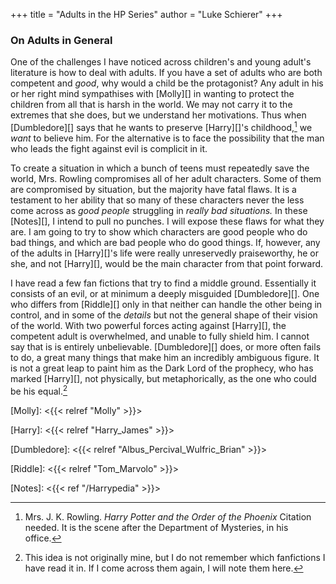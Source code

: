 +++
title = "Adults in the HP Series"
author = "Luke Schierer"
+++

### On Adults in General

One of the challenges I have noticed across children's and young adult's
literature is how to deal with adults.  If you have a set of adults who are both
competent and *good*, why would a child be the protagonist?  Any adult in his or
her right mind sympathises with [Molly][] in wanting to protect the children
from all that is harsh in the world.  We may not carry it to the extremes that
she does, but we understand her motivations.  Thus when [Dumbledore][] says that
he wants to preserve [Harry][]'s childhood,[^210521-7] we *want* to believe
him.  For the alternative is to face the possibility that the man who leads the
fight against evil is complicit in it.  

To create a situation in which a bunch of teens must repeatedly save the world,
Mrs. Rowling compromises all of her adult characters.  Some of them are
compromised by situation, but the majority have fatal flaws.  It is a testament
to her ability that so many of these characters never the less come across as
*good people* struggling in *really bad situations.*  In these [Notes][], I
intend to pull no punches.  I will expose these flaws for what they are.  I am
going to try to show which characters are good people who do bad things, and
which are bad people who do good things. If, however, any of the adults in
[Harry][]'s life were really unreservedly praiseworthy, he or she, and not
[Harry][], would be the main character from that point forward. 

I have read a few fan fictions that try to find a middle ground.  Essentially it
consists of an evil, or at minimum a deeply misguided [Dumbledore][].  One who
differs from [Riddle][] only in that neither can handle the other being in
control, and in some of the *details* but not the general shape of their vision
of the world.  With two powerful forces acting against [Harry][], the competent
adult is overwhelmed, and unable to fully shield him.  I cannot say that is is
entirely unbelievable.  [Dumbledore][] does, or more often fails to do, a great
many things that make him an incredibly ambiguous figure.  It is not a great
leap to paint him as the Dark Lord of the prophecy, who has marked [Harry][],
not physically, but metaphorically, as the one who could be his equal.[^210521-8]

[Molly]: <{{< relref "Molly" >}}>

[Harry]: <{{< relref "Harry_James" >}}>

[Dumbledore]: <{{< relref "Albus_Percival_Wulfric_Brian" >}}>

[Riddle]: <{{< relref "Tom_Marvolo" >}}>

[Notes]: <{{< ref "/Harrypedia" >}}>

[^210521-8]: This idea is not originally mine, but I do not remember which
    fanfictions I have read it in.  If I come across them again, I will note
    them here. 

[^210521-7]: Mrs. J. K. Rowling. _Harry Potter and the Order of the Phoenix_
    Citation needed.  It is the scene after the Department of Mysteries, in his
    office.

